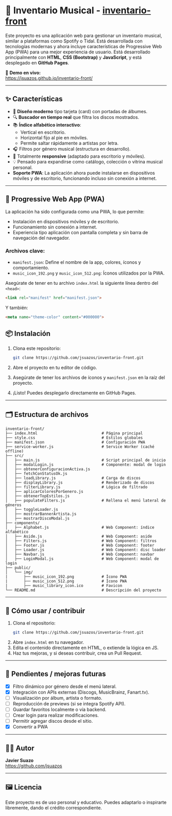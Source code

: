 
# 🎵 Inventario Musical - [inventario-front](https://jsuazos.github.io/inventario-front)

Este proyecto es una aplicación web para gestionar un inventario musical, similar a plataformas como Spotify o Tidal. Está desarrollada con tecnologías modernas y ahora incluye características de Progressive Web App (PWA) para una mejor experiencia de usuario.
Está desarrollado principalmente con **HTML**, **CSS (Bootstrap)** y **JavaScript**, y está desplegado en **GitHub Pages**.

🔗 **Demo en vivo:**  
https://jsuazos.github.io/inventario-front/

---

## ✨ Características

- 🎨 **Diseño moderno** tipo tarjeta (card) con portadas de álbumes.
- 🔍 **Buscador en tiempo real** que filtra los discos mostrados.
- 📚 **Índice alfabético interactivo**:
  - Vertical en escritorio.
  - Horizontal fijo al pie en móviles.
  - Permite saltar rápidamente a artistas por letra.
- 🎧 Filtros por género musical (estructura en desarrollo).
- 📱 Totalmente **responsive** (adaptado para escritorio y móviles).
- 💡 Pensado para expandirse como catálogo, colección o vitrina musical personal.
- **Soporte PWA**: La aplicación ahora puede instalarse en dispositivos móviles y de escritorio, funcionando incluso sin conexión a internet.

---

## 📱 Progressive Web App (PWA)

La aplicación ha sido configurada como una PWA, lo que permite:

- Instalación en dispositivos móviles y de escritorio.
- Funcionamiento sin conexión a internet.
- Experiencia tipo aplicación con pantalla completa y sin barra de navegación del navegador.


### Archivos clave:

- `manifest.json`: Define el nombre de la app, colores, íconos y comportamiento.
- `music_icon_192.png` y `music_icon_512.png`: Íconos utilizados por la PWA.

Asegúrate de tener en tu archivo `index.html` la siguiente línea dentro del `<head>`:

```html
<link rel="manifest" href="manifest.json">
```

Y también:

```html
<meta name="theme-color" content="#000000">
```

## 📦 Instalación

1. Clona este repositorio:
   ```bash
   git clone https://github.com/jsuazos/inventario-front.git
   ```

2. Abre el proyecto en tu editor de código.

3. Asegúrate de tener los archivos de íconos y `manifest.json` en la raíz del proyecto.

4. ¡Listo! Puedes desplegarlo directamente en GitHub Pages.


---

## 🗂️ Estructura de archivos

```
inventario-front/
├── index.html                            # Página principal
├── style.css                             # Estilos globales
├── manifest.json                         # Configuración PWA
├── service-worker.js                     # Service Worker (caché offline)
├── src/
│   ├── main.js                           # Script principal de inicio
│   ├── modalLogin.js                     # Componente: modal de login
│   ├── obtenerConfiguracionActiva.js
│   ├── fetchConStatusOk.js
│   ├── loadLibrary.js                    # Carga de discos
│   ├── displayLibrary.js                 # Renderizado de discos
│   ├── filterLibrary.js                  # Lógica de filtrado
│   ├── aplicarColoresPorGenero.js
│   ├── obtenerTopEstilos.js
│   ├── populateFilters.js                # Rellena el menú lateral de géneros
│   ├── toggleLoader.js
│   ├── mostrarBannerArtista.js
│   ├── mostrarDiscoModal.js
├── components/
│   ├── Alphabet.js                       # Web Component: índice alfabético
│   ├── Aside.js                          # Web Component: aside
│   ├── Filters.js                        # Web Component: filtros
│   ├── Footer.js                         # Web Component: footer
│   ├── Loader.js                         # Web Component: disc loader
│   ├── Navbar.js                         # Web Component: navbar
│   ├── LoginModal.js                     # Web Component: modal de login
├── public/
│   └── img/
|       ├── music_icon_192.png            # Ícono PWA
|       ├── music_icon_512.png            # Ícono PWA
|       ├── music_library_icon.ico        # Favicon
└── README.md                             # Descripción del proyecto
```

---

## 🚀 Cómo usar / contribuir

1. Clona el repositorio:
   ```bash
   git clone https://github.com/jsuazos/inventario-front.git
   ```
2. Abre `index.html` en tu navegador.
3. Edita el contenido directamente en HTML, o extiende la lógica en JS.
4. Haz tus mejoras, y si deseas contribuir, crea un Pull Request.

---

## 📌 Pendientes / mejoras futuras

- [x] Filtro dinámico por género desde el menú lateral.
- [x] Integración con APIs externas (Discogs, MusicBrainz, Fanart.tv).
- [ ] Visualización por álbum, artista o formato.
- [ ] Reproducción de previews (si se integra Spotify API).
- [ ] Guardar favoritos localmente o vía backend.
- [ ] Crear login para realizar modificaciones.
- [ ] Permitir agregar discos desde el sitio.
- [x] Convertir a PWA

---

## 🧑‍💻 Autor

**Javier Suazo**  
https://github.com/jsuazos

---

## 🖼️ Licencia

Este proyecto es de uso personal y educativo. Puedes adaptarlo o inspirarte libremente, dando el crédito correspondiente.
